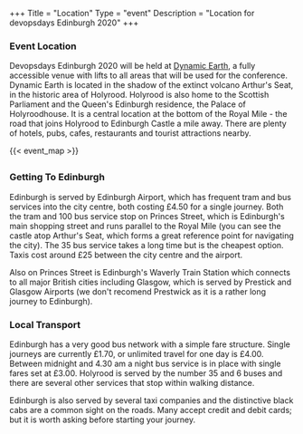 +++
Title = "Location"
Type = "event"
Description = "Location for devopsdays Edinburgh 2020"
+++

### Event Location

Devopsdays Edinburgh 2020 will be held at <a href="http://www.dynamicearth.co.uk" target="_blank">Dynamic Earth</a>, a fully accessible venue with lifts to all areas that will be used for the conference. Dynamic Earth is located in the shadow of the extinct volcano Arthur's Seat, in the historic area of Holyrood. Holyrood is also home to the Scottish Parliament and the Queen's Edinburgh residence, the Palace of Holyroodhouse. It is a central location at the bottom of the Royal Mile - the road that joins Holyrood to Edinburgh Castle a mile away. There are plenty of hotels, pubs, cafes, restaurants and tourist attractions nearby.

<div style="width: 550px; padding-bottom: 5px; margin: 0 auto;">
{{< event_map >}} 
</div>

### Getting To Edinburgh

Edinburgh is served by Edinburgh Airport, which has frequent tram and bus services into the city centre, both costing £4.50 for a single journey. Both the tram and 100 bus service stop on Princes Street, which is Edinburgh's main shopping street and runs parallel to the Royal Mile (you can see the castle atop Arthur's Seat, which forms a great reference point for navigating the city). The 35 bus service takes a long time but is the cheapest option. Taxis cost around £25 between the city centre and the airport.

Also on Princes Street is Edinburgh's Waverly Train Station which connects to all major British cities including Glasgow, which is served by Prestick and Glasgow Airports (we don't recomend Prestwick as it is a rather long journey to Edinburgh).

### Local Transport

Edinburgh has a very good bus network with a simple fare structure. Single journeys are currently £1.70, or unlimited travel for one day is £4.00. Between midnight and 4.30 am a night bus service is in place with single fares set at £3.00. Holyrood is served by the number 35 and 6 buses and there are several other services that stop within walking distance.

Edinburgh is also served by several taxi companies and the distinctive black cabs are a common sight on the roads. Many accept credit and debit cards; but it is worth asking before starting your journey.